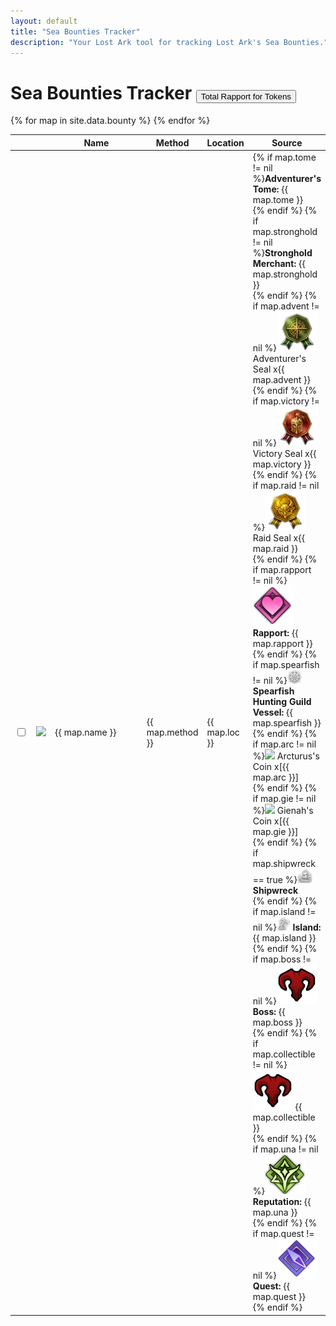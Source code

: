 ```yaml
---
layout: default
title: "Sea Bounties Tracker"
description: "Your Lost Ark tool for tracking Lost Ark's Sea Bounties."
---
```


<h1>Sea Bounties Tracker <button type="button" style="margin-top:0" class="btn btn-dark" data-toggle="modal" data-target="#totalRapport">Total Rapport for Tokens</button></h1>

<div class="progressbar-container">
  <div class="progressbar-bar"></div>
  <div class="progressbar-label"></div>
</div>
<div class = "ready"></div>

<table id="sortBounty" class="display dt-responsive">
  <thead>
    <tr>
      <th class="no-sort"></th>
      <th class="npc-icon-column no-sort"></th>
      <th style="width: 150px;">Name</th>
      <th>Method</th>
      <th>Location</th>
      <th>Source</th>
    </tr>
  </thead>
  <tbody>
    {% for map in site.data.bounty %}
      <tr>
        <td>
          <input type="checkbox" id="{{ map.id }}" class="box">
        </td>
        <td>
            <img class="map-icon" src="/assets/img/bounty/{{ map.icon }}" />
        </td>
        <td> 
          {{ map.name }}
        </td>        
        <td>
          {{ map.method }}
        </td>
        <td>
          {{ map.loc }}
        </td>
        <td>
          {% if map.tome != nil %}<b>Adventurer's Tome:</b> {{ map.tome }}<br />{% endif %}
          {% if map.stronghold != nil %}<b>Stronghold Merchant:</b> {{ map.stronghold }}<br />{% endif %}
          {% if map.advent != nil %}<img class="lost-icon" src="/assets/img/icon/a_seal.png" />Adventurer's Seal x{{ map.advent }}<br />{% endif %}
          {% if map.victory != nil %}<img class="lost-icon" src="/assets/img/icon/v_seal.png" />Victory Seal x{{ map.victory }}<br />{% endif %}
          {% if map.raid != nil %}<img class="lost-icon" src="/assets/img/icon/r_seal.png" />Raid Seal x{{ map.raid }}<br />{% endif %}
          {% if map.rapport != nil %}<img class="lost-icon" src="/assets/img/icon/rapport.png" /> <b class="rapport">Rapport:</b> {{ map.rapport }}<br />{% endif %}
          {% if map.spearfish != nil %}<img class="lost-icon" src="/assets/img/icon/vessel.png" /> <b>Spearfish Hunting Guild Vessel:</b> {{ map.spearfish }}<br />{% endif %}
          {% if map.arc != nil %}<img class="lost-icon" src="/assets/img/icon/.png" /> Arcturus's Coin x[{{ map.arc }}]<br />{% endif %}
          {% if map.gie != nil %}<img class="lost-icon" src="/assets/img/icon/.png" /> Gienah's Coin x[{{ map.gie }}]<br />{% endif %}
          {% if map.shipwreck == true %}<img class="lost-icon" src="/assets/img/icon/ship.png" /> <b>Shipwreck</b> <br />{% endif %}
          {% if map.island != nil %}<img class="lost-icon" src="/assets/img/icon/island.png" /> <b class="island">Island:</b> {{ map.island }}<br />{% endif %}
          {% if map.boss != nil %}<img class="lost-icon" src="/assets/img/icon/boss.png" /> <b class="boss">Boss:</b> {{ map.boss }}<br />{% endif %}
          {% if map.collectible != nil %}<img class="lost-icon" src="/assets/img/icon/boss.png" /> {{ map.collectible }}<br />{% endif %}
          {% if map.una != nil %}<img class="lost-icon" src="/assets/img/icon/una.png" /> <b class="rep">Reputation:</b> {{ map.una }}<br />{% endif %}
          {% if map.quest != nil %}<img class="lost-icon" src="/assets/img/icon/purplequest.png" /> <b class="quest">Quest:</b> {{ map.quest }}<br />{% endif %}
        </td>
      </tr>
    {% endfor %}
  </tbody>
</table>

<script>
      $(document).ready( function () {
          var groupColumn = 3;
          var table = $('#sortBounty').DataTable({
            "paging": false,
            responsive: {
                  details: {
                      display: $.fn.dataTable.Responsive.display.childRowImmediate,
                      type: 'none',
                      target: ''
                  }
              },
            "columnDefs": [
                  { "visible": false, "targets": groupColumn },
                  { "targets": 'no-sort', "orderable": false }
              ],
              "order": [[ groupColumn, 'asc' ]],
              "displayLength": 25,
              "drawCallback": function ( settings ) {
                  var api = this.api();
                  var rows = api.rows( {page:'current'} ).nodes();
                  var last=null;

                  api.column(groupColumn, {page:'current'} ).data().each( function ( group, i ) {
                      if ( last !== group ) {
                          $(rows).eq( i ).before(
                              '<tr class="group"><td colspan="6">'+group+'</td></tr>'
                          );

                          last = group;
                      }
                  } );
              }
          } );

          // Order by the grouping
          $('#sortBounty tbody').on( 'click', 'tr.group', function () {
              var currentOrder = table.order()[0];
              if ( currentOrder[0] === groupColumn && currentOrder[1] === 'asc' ) {
                  table.order( [ groupColumn, 'desc' ] ).draw();
              }
              else {
                  table.order( [ groupColumn, 'asc' ] ).draw();
              }
          } );
    } );  
</script>
